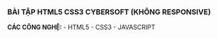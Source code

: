 <h3>BÀI TẬP HTML5 CSS3 CYBERSOFT (KHÔNG RESPONSIVE)</h3>
<strong>CÁC CÔNG NGHỆ: </strong>
- HTML5
- CSS3
- JAVASCRIPT